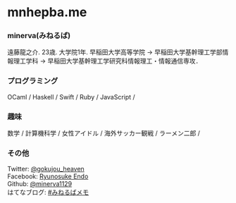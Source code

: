 # mnhepba.me

### minerva(みねるば)

遠藤龍之介. 23歳. 大学院1年. 早稲田大学高等学院 -> 早稲田大学基幹理工学部情報理工学科 -> 早稲田大学基幹理工学研究科情報理工・情報通信専攻．

### プログラミング

OCaml / Haskell / Swift / Ruby / JavaScript /

### 趣味

数学 / 計算機科学 / 女性アイドル / 海外サッカー観戦 / ラーメン二郎 /

### その他

Twitter: [@gokujou_heaven](https://twitter.com/gokujou_heaven)  
Facebook: [Ryunosuke Endo](https://www.facebook.com/Minerva1129)  
Github: [@minerva1129](https://github.com/minerva1129)  
はてなブログ: [#みねるばメモ](http://minerva1129.hatenablog.com)
